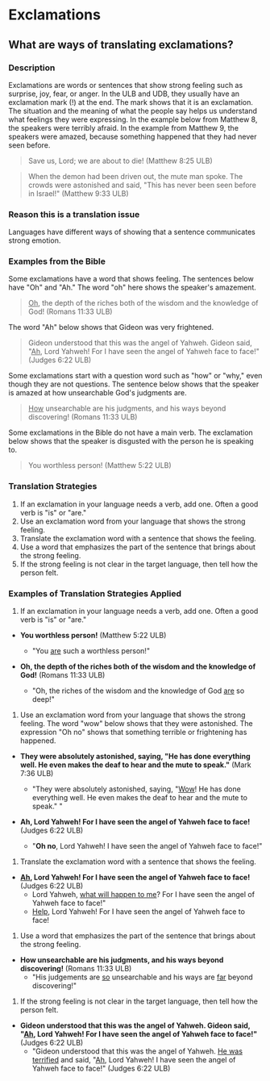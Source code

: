 # Exclamations #

## What are ways of translating exclamations? ##


### Description

Exclamations are words or sentences that show strong feeling such as surprise, joy, fear, or anger. In the ULB and UDB, they usually have an exclamation mark (!) at the end. The mark shows that it is an exclamation. The situation and the meaning of what the people say helps us understand what feelings they were expressing. In the example below from Matthew 8, the speakers were terribly afraid. In the example from Matthew 9, the speakers were amazed, because something happened that they had never seen before.

>Save us, Lord; we are about to die! (Matthew 8:25 ULB)


>When the demon had been driven out, the mute man spoke. The crowds were astonished and said, "This has never been seen before in Israel!"  (Matthew 9:33 ULB)

### Reason this is a translation issue

Languages have different ways of showing that a sentence communicates strong emotion.

### Examples from the Bible

Some exclamations have a word that shows feeling. The sentences below have "Oh" and "Ah." The word "oh" here shows the speaker's amazement.

><u>Oh</u>, the depth of the riches both of the wisdom and the knowledge of God! (Romans 11:33 ULB)

The word "Ah" below shows that Gideon was very frightened.
>Gideon understood that this was the angel of Yahweh. Gideon said, "<u>Ah</u>, Lord Yahweh! For I have seen the angel of Yahweh face to face!" (Judges 6:22 ULB)

Some exclamations start with a question word such as "how" or "why," even though they are not questions. The sentence below shows that the speaker is amazed at how unsearchable God's judgments are.

><u>How</u> unsearchable are his judgments, and his ways beyond discovering! (Romans 11:33 ULB)

Some exclamations in the Bible do not have a main verb. The exclamation below shows that the speaker is disgusted with the person he is speaking to.

>You worthless person! (Matthew 5:22 ULB)

### Translation Strategies

1. If an exclamation in your language needs a verb, add one. Often a good verb is "is" or "are."
1. Use an exclamation word from your language that shows the strong feeling.
1. Translate the exclamation word with a sentence that shows the feeling.
1. Use a word that emphasizes the part of the sentence that brings about the strong feeling.
1. If the strong feeling is not clear in the target language, then tell how the person felt.

### Examples of Translation Strategies Applied

1. If an exclamation in your language needs a verb, add one. Often a good verb is "is" or "are."

  * **You worthless person!** (Matthew 5:22 ULB)
      * "You <u>are</u> such a worthless person!"

  * **Oh, the depth of the riches both of the wisdom and the knowledge of God!** (Romans 11:33 ULB)
      * "Oh, the riches of the wisdom and the knowledge of God <u>are</u> so deep!"

1. Use an exclamation word from your language that shows the strong feeling. The word "wow" below shows that they were astonished. The expression "Oh no" shows that something terrible or frightening has happened.

  * **They were absolutely astonished, saying, "He has done everything well. He even makes the deaf to hear and the mute to speak."** (Mark 7:36 ULB)
      * "They were absolutely astonished, saying, "<u>Wow</u>! He has done everything well. He even makes the deaf to hear and the mute to speak." "

  * **Ah, Lord Yahweh! For I have seen the angel of Yahweh face to face!** (Judges 6:22 ULB)
      * "__Oh no__, Lord Yahweh! I have seen the angel of Yahweh face to face!"

1. Translate the exclamation word with a sentence that shows the feeling.

  * **<u>Ah</u>, Lord Yahweh! For I have seen the angel of Yahweh face to face!** (Judges 6:22 ULB)
      * Lord Yahweh, <u>what will happen to me</u>? For I have seen the angel of Yahweh face to face!"
      * <u>Help</u>, Lord Yahweh! For I have seen the angel of Yahweh face to face!

1. Use a word that emphasizes the part of the sentence that brings about the strong feeling.

  * **How unsearchable are his judgments, and his ways beyond discovering!** (Romans 11:33 ULB)
      * "His judgements are <u>so</u> unsearchable and his ways are <u>far</u> beyond discovering!"

1. If the strong feeling is not clear in the target language, then tell how the person felt.

  * **Gideon understood that this was the angel of Yahweh. Gideon said, "<u>Ah</u>, Lord Yahweh! For I have seen the angel of Yahweh face to face!"** (Judges 6:22 ULB)
      * "Gideon understood that this was the angel of Yahweh. <u>He was terrified</u> and said, "<u>Ah</u>, Lord Yahweh! I have seen the angel of Yahweh face to face!" (Judges 6:22 ULB)

